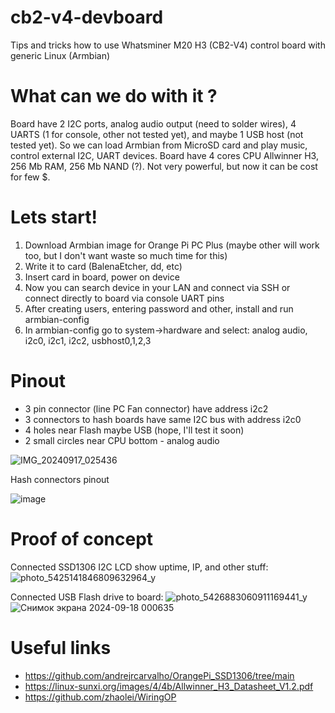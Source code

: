 # cb2-v4-devboard
Tips and tricks how to use Whatsminer M20 H3 (CB2-V4) control board with generic Linux (Armbian)

# What can we do with it ?
Board have 2 I2C ports, analog audio output (need to solder wires), 4 UARTS (1 for console, other not tested yet), and maybe 1 USB host (not tested yet).
So we can load Armbian from MicroSD card and play music, control external I2C, UART devices.
Board have 4 cores CPU Allwinner H3, 256 Mb RAM, 256 Mb NAND (?). Not very powerful, but now it can be cost for few $.

# Lets start!
1. Download Armbian image for Orange Pi PC Plus (maybe other will work too, but I don't want waste so much time for this)
2. Write it to card (BalenaEtcher, dd, etc)
3. Insert card in board, power on device
4. Now you can search device in your LAN and connect via SSH or connect directly to board via console UART pins
5. After creating users, entering password and other, install and run armbian-config
6. In armbian-config go to system->hardware and select: analog audio, i2c0, i2c1, i2c2, usbhost0,1,2,3

# Pinout
- 3 pin connector (line PC Fan connector) have address i2c2
- 3 connectors to hash boards have same I2C bus with address i2c0
- 4 holes near Flash maybe USB (hope, I'll test it soon)
- 2 small circles near CPU bottom - analog audio
  
![IMG_20240917_025436](https://github.com/user-attachments/assets/2730045b-e5b3-4ed8-a639-077973e3fed5)

Hash connectors pinout

![image](https://github.com/user-attachments/assets/c526de43-335e-497a-acf8-281298556ced)

# Proof of concept
Connected SSD1306 I2C LCD show uptime, IP, and other stuff:
![photo_5425141846809632964_y](https://github.com/user-attachments/assets/970009f7-efbf-47e5-84a2-b8b978a3c003)

Connected USB Flash drive to board:
![photo_5426883060911169441_y](https://github.com/user-attachments/assets/4dba3b18-bf89-4205-a77f-4c123a5c12ac)
![Снимок экрана 2024-09-18 000635](https://github.com/user-attachments/assets/be9f63e5-d855-4049-bc09-93af4fbb101e)

# Useful links
- https://github.com/andrejrcarvalho/OrangePi_SSD1306/tree/main
- https://linux-sunxi.org/images/4/4b/Allwinner_H3_Datasheet_V1.2.pdf
- https://github.com/zhaolei/WiringOP

